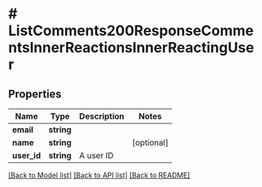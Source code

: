 # # ListComments200ResponseCommentsInnerReactionsInnerReactingUser

## Properties

Name | Type | Description | Notes
------------ | ------------- | ------------- | -------------
**email** | **string** |  |
**name** | **string** |  | [optional]
**user_id** | **string** | A user ID |

[[Back to Model list]](../../README.md#models) [[Back to API list]](../../README.md#endpoints) [[Back to README]](../../README.md)
